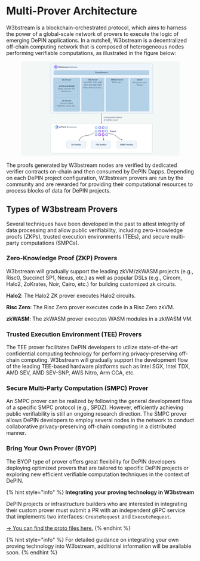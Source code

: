 # Multi-Prover Architecture

W3bstream is a blockchain-orchestrated protocol, which aims to harness the power of a global-scale network of provers to execute the logic of emerging DePIN applications. In a nutshell, W3bstream is a decentralized off-chain computing network that is composed of heterogeneous nodes performing verifiable computations, as illustrated in the figure below:

<figure><img src="../../.gitbook/assets/image (118).png" alt=""><figcaption></figcaption></figure>

The proofs generated by W3bstream nodes are verified by dedicated verifier contracts on-chain and then consumed by DePIN Dapps. Depending on each DePIN project configuration, W3bstream provers are run by the community and are rewarded for providing their computational resources to process blocks of data for DePIN projects.

## **Types of W3bstream Provers**

Several techniques have been developed in the past to attest integrity of data processing and allow public verifiability, including zero-knowledge proofs (ZKPs), trusted execution environments (TEEs), and secure multi-party computations (SMPCs).

### **Zero-Knowledge Proof (ZKP) Provers**

W3bstream will gradually support the leading zkVM/zkWASM projects (e.g., Risc0, Succinct SP1, Nexus, etc.) as well as popular DSLs (e.g., Circom, Halo2, ZoKrates, Noir, Cairo, etc.) for building customized zk circuits.

**Halo2**: The Halo2 ZK prover executes Halo2 circuits.

**Risc Zero**: The Risc Zero prover executes code in a Risc Zero zkVM.

**zkWASM**: The zkWASM prover executes WASM modules in a zkWASM VM.

### **Trusted Execution Environment (TEE) Provers**

The TEE prover facilitates DePIN developers to utilize state-of-the-art confidential computing technology for performing privacy-preserving off-chain computing. W3bstream will gradually support the development flow of the leading TEE-based hardware platforms such as Intel SGX, Intel TDX, AMD SEV, AMD SEV-SNP, AWS Nitro, Arm CCA, etc.

### **Secure Multi-Party Computation (SMPC) Prover**

An SMPC prover can be realized by following the general development flow of a specific SMPC protocol (e.g., SPDZ). However, efficiently achieving public verifiability is still an ongoing research direction. The SMPC prover allows DePIN developers to employ several nodes in the network to conduct collaborative privacy-preserving off-chain computing in a distributed manner.&#x20;

### Bring Your Own Prover (BYOP)

The BYOP type of prover offers great flexibility for DePIN developers deploying optimized provers that are tailored to specific DePIN projects or exploring new efficient verifiable computation techniques in the context of DePIN.

{% hint style="info" %}
**Integrating your proving technology in W3bstream**

DePIN projects or infrastructure builders who are interested in integrating their custom prover must submit a PR with an independent gRPC service that implements two interfaces: `CreateRequest` and `ExecuteRequest`.&#x20;

[→ You can find the proto files here.](https://github.com/machinefi/sprout/blob/develop/vm/proto/vm\_runtime.proto)
{% endhint %}

{% hint style="info" %}
For detailed guidance on integrating your own proving technology into W3bstream, additional information will be available soon.
{% endhint %}
